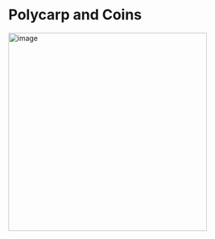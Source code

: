 # Polycarp and Coins #
<img width="394" alt="image" src="https://github.com/user-attachments/assets/b729bfb7-ed64-47c3-8db8-6c500325d6f9" />
